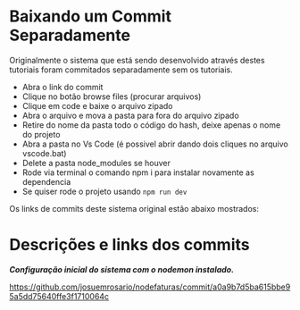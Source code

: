 # Baixando um Commit Separadamente

Originalmente o sistema que está sendo desenvolvido através destes tutoriais foram commitados separadamente sem os tutoriais.

- Abra o link do commit
- Clique no botão browse files (procurar arquivos)
- Clique em code e baixe o arquivo zipado
- Abra o arquivo e mova a pasta para fora do arquivo zipado
- Retire do nome da pasta todo o código do hash, deixe apenas o nome do projeto
- Abra a pasta no Vs Code (é possivel abrir dando dois cliques no arquivo vscode.bat)
- Delete a pasta node_modules se houver
- Rode via terminal o comando npm i para instalar novamente as dependencia
- Se quiser rode o projeto usando `npm run dev`

Os links de commits deste sistema original estão abaixo mostrados:

# Descrições e links dos commits

**_Configuração inicial do sistema com o nodemon instalado._**

https://github.com/josuemrosario/nodefaturas/commit/a0a9b7d5ba615bbe95a5dd75640ffe3f1710064c
